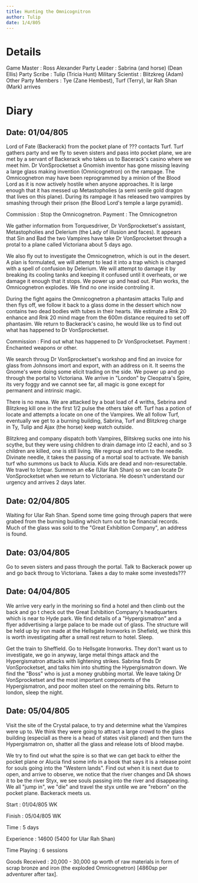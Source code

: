 ```yaml
---
title: Hunting the Omnicognitron
author: Tulip
date: 1/4/805
---
```


# Details

Game Master
: Ross Alexander
Party Leader
: Sabrina (and horse) (Dean Ellis)
Party Scribe
: Tulip (Tricia Hunt)
Military Scientist
: Blitzkreg (Adam)
Other Party Members
: Tye (Zane Hembest), Turf (Terry), lar Rah Shan (Mark) arrives


# Diary


## Date: 01/04/805


Lord of Fate (Backerack) from the pocket plane of ??? contacts Turf.
Turf gathers party and we fly to seven sisters and pass into pocket
plane, we are met by a servant of Backerack who takes us to Bacerack's
casino where we meet him.  Dr VonSprocketset a Gnomish inventor has
gone missing leaving a large glass making invention (Omnicognetron) on
the rampage.  The Omnicognetron may have been reprogrammed by a minion
of the Blood Lord as it is now actively hostile when anyone
approaches.  It is large enough that it has messed up Metastopholies
(a semi senile gold dragon that lives on this plane).  During its
rampage it has released two vampires by smashing through their prison
(the Blood Lord's temple a large pyramid).


Commission
: Stop the Omnicognetron.
Payment
: The Omnicognetron


We gather information from Torquesdriver, Dr VonSprocketset's
assistant, Metastopholies and Delerium (the Lady of illusion and
faces).  It appears that Sin and Bad the two Vampires have take Dr
VonSprocketset through a protal to a plane called Victoriana about 5
days ago.


We also fly out to investigate the Omnicognetron, which is out in the
desert.  A plan is formulated, we will attempt to lead it into a trap
which is charged with a spell of confusion by Delerium.  We will
attempt to damage it by breaking its cooling tanks and keeping it
confused until it overheats, or we damage it enough that it stops.  We
power up and head out.  Plan works, the Omnicognetron explodes.  We
find no one inside controling it.


During the fight agains the Omnicognetron a phantasim attacks Tulip
and then flys off, we follow it back to a glass dome in the dessert
which now contains two dead bodies with tubes in their hearts.  We
estimate a Rnk 20 enhance and Rnk 20 mind mage from the 600m distance
required to set off phantasim.  We return to Backerack's casino, he
would like us to find out what has happened to Dr VonSprocketset.


Commission
: Find out what has happened to Dr VonSprocketset.
Payment
: Enchanted weapons or other.


We search throug Dr VonSprocketset's workshop and find an invoice for
glass from Johnsons imort and export, with an address on it.  It seems
the Gnome's were doing some elicit trading on the side.  We power up
and go through the portal to Victoriana.  We arrive in "London" by
Cleopatra's Spire, its very foggy and we cannot see far, all magic is
gone except for permanent and intrinsic magic.

There is no mana.  We are attacked by a boat load of 4 wriths, Sebrina
and Blitzkreg kill one in the first 1/2 pulse the others take off.
Turf has a potion of locate and attempts a locate on one of the
Vampires.  We all follow Turf, eventually we get to a burning
building, Sabrina, Turf and Blitzkreg charge in Ty, Tulip and Ajax
(the horse) keep watch outside.

Blitzkreg and company dispatch both Vampires, Blitskreg sucks one into
his scythe, but they were using children to drain damage into (2
each), and so 3 children are killed, one is still living.  We regroup
and return to the needle.  Divinate needle, it takes the passing of a
mortal soal to activate.  We banish turf who summons us back to
Alucia.  Kids are dead and non-resurectable.  We travel to Ichpar.
Summon an e&e (Ular Rah Shan) so we can locate Dr VonSprocketset when
we return to Victoriana.  He doesn't understand our urgency and
arrives 2 days later.


## Date: 02/04/805


Waiting for Ular Rah Shan.  Spend some time going through papers that
were grabed from the burning buiding which turn out to be financial
records.  Much of the glass was sold to the "Great Exhibition
Company", an address is found.


## Date: 03/04/805


Go to seven sisters and pass through the portal.  Talk to Backerack
power up and go back throug to Victoriana.  Takes a day to make some
investeds???

## Date: 04/04/805


We arrive very early in the morining so find a hotel and then climb out the back and go t check out the Great Exhibition Company's headquarters which is near to Hyde park.  We find details of a "Hypergismatron" and a flyer addvertising a large palace to be made out of glass.  The structure will be held up by iron made at the Hellsgate Ironworks in Shefield, we think this is worth investigating after a small rest return to hotel.  Sleep.

Get the train to Sheffield.  Go to Hellsgate Ironworks.  They don't
want us to investigate, we go in anyway, large metal things attack and
the Hypergismatron attacks with lightening strikes.  Sabrina finds Dr
VonSprocketset, and talks him into shutting the Hypergismatron down.
We find the "Boss" who is just a money grubbing mortal.  We leave
taking Dr VonSprocketset and the most important components of the
Hypergismatron, and poor molten steel on the remaining bits.  Return
to london, sleep the night.


## Date: 05/04/805


Visit the site of the Crystal palace, to try and determine what the
Vampires were up to.  We think they were going to attract a large
crowd to the glass building (especiall as there is a head of states
visit planed) and then turn the Hypergismatron on, shatter all the
glass and release lots of blood maybe.

We try to find out what the spire is so that we can get back to either
the pocket plane or Alucia find some info in a book that says it
is a release point for souls going into the "Western lands".  Find out
when it is next due to open, and arrive to observe, we notice that the
river changes and DA shows it to be the river Styx, we see souls
passing into the river and disappearing.  We all "jump in", we "die"
and travel the styx untile we are "reborn" on the pocket plane.
Backerack meets us.


Start
: 01/04/805 WK

Finish
: 05/04/805 WK

Time
: 5 days

Experience
: 14600 (5400 for Ular Rah Shan)

Time Playing
: 6 sessions

Goods Received
: 20,000 - 30,000 sp worth of raw materials in form of scrap bronze
  and iron (the exploded Omnicognetron) [4860sp per adventurer after
  tax].
	

